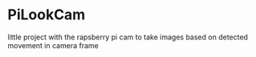 # PiLookCam
little project with the rapsberry pi cam to take images based on detected movement in camera frame
